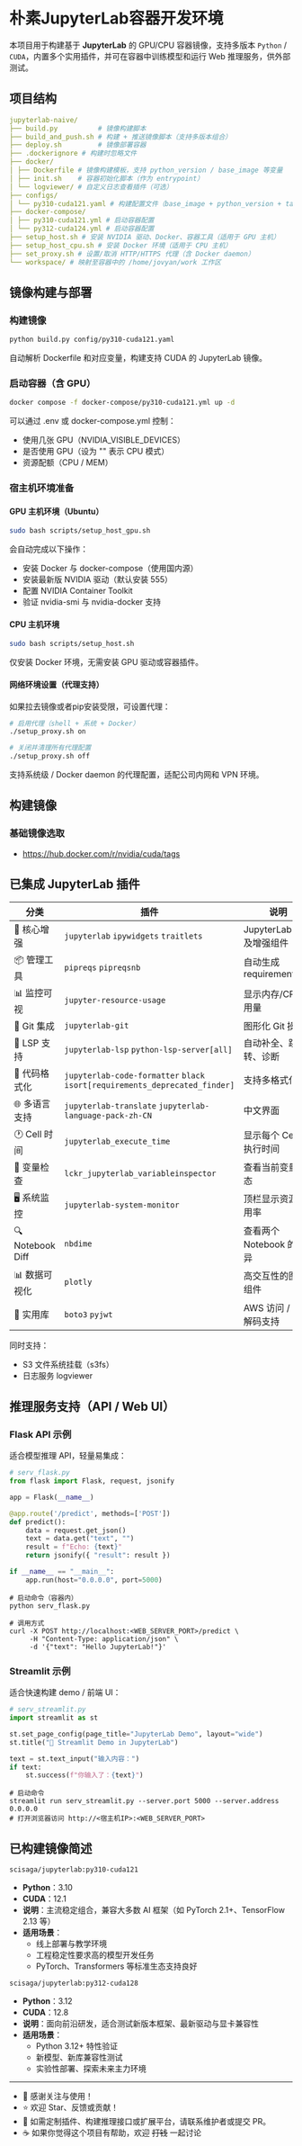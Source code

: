 # 朴素JupyterLab容器开发环境

本项目用于构建基于 **JupyterLab** 的 GPU/CPU 容器镜像，支持多版本 `Python` / `CUDA`，内置多个实用插件，并可在容器中训练模型和运行 Web 推理服务，供外部测试。


## 项目结构
```yaml
jupyterlab-naive/
├── build.py          # 镜像构建脚本
├── build_and_push.sh # 构建 + 推送镜像脚本（支持多版本组合）
├── deploy.sh         # 镜像部署容器
├── .dockerignore # 构建时忽略文件
├── docker/
│ ├── Dockerfile # 镜像构建模板，支持 python_version / base_image 等变量
│ ├── init.sh    # 容器初始化脚本（作为 entrypoint）
│ └── logviewer/ # 自定义日志查看插件（可选）
├── configs/
│ └── py310-cuda121.yaml # 构建配置文件（base_image + python_version + tag）
├── docker-compose/
│ ├── py310-cuda121.yml # 启动容器配置
│ └── py312-cuda124.yml # 启动容器配置
├── setup_host.sh # 安装 NVIDIA 驱动、Docker、容器工具（适用于 GPU 主机）
├── setup_host_cpu.sh # 安装 Docker 环境（适用于 CPU 主机）
├── set_proxy.sh # 设置/取消 HTTP/HTTPS 代理（含 Docker daemon）
└── workspace/ # 映射至容器中的 /home/jovyan/work 工作区
```

## 镜像构建与部署

### 构建镜像

```bash
python build.py config/py310-cuda121.yaml
```
自动解析 Dockerfile 和对应变量，构建支持 CUDA 的 JupyterLab 镜像。

### 启动容器（含 GPU）
```bash
docker compose -f docker-compose/py310-cuda121.yml up -d
```
可以通过 .env 或 docker-compose.yml 控制：
- 使用几张 GPU（NVIDIA_VISIBLE_DEVICES）
- 是否使用 GPU（设为 "" 表示 CPU 模式）
- 资源配额（CPU / MEM）

### 宿主机环境准备

#### GPU 主机环境（Ubuntu）
```bash
sudo bash scripts/setup_host_gpu.sh
```
会自动完成以下操作：
- 安装 Docker 与 docker-compose（使用国内源）
- 安装最新版 NVIDIA 驱动（默认安装 555）
- 配置 NVIDIA Container Toolkit
- 验证 nvidia-smi 与 nvidia-docker 支持

#### CPU 主机环境
```bash
sudo bash scripts/setup_host.sh
```
仅安装 Docker 环境，无需安装 GPU 驱动或容器插件。

#### 网络环境设置（代理支持）
如果拉去镜像或者pip安装受限，可设置代理：
```bash
# 启用代理（shell + 系统 + Docker）
./setup_proxy.sh on

# 关闭并清理所有代理配置
./setup_proxy.sh off
```
支持系统级 / Docker daemon 的代理配置，适配公司内网和 VPN 环境。

## 构建镜像
### 基础镜像选取
- https://hub.docker.com/r/nvidia/cuda/tags

## 已集成 JupyterLab 插件
| 分类               | 插件                                                                          | 说明                    |
| ---------------- | --------------------------------------------------------------------------- | --------------------- |
| 🧠 核心增强          | `jupyterlab` `ipywidgets` `traitlets`                                       | JupyterLab 主体及增强组件    |
| 📦 管理工具          | `pipreqs` `pipreqsnb`                                                       | 自动生成 requirements.txt |
| 📊 监控可视          | `jupyter-resource-usage`                                                    | 显示内存/CPU 用量           |
| 🧬 Git 集成        | `jupyterlab-git`                                                            | 图形化 Git 操作            |
| 🧠 LSP 支持        | `jupyterlab-lsp` `python-lsp-server[all]`                                   | 自动补全、跳转、诊断            |
| 🧹 代码格式化         | `jupyterlab-code-formatter` `black` `isort[requirements_deprecated_finder]` | 支持多格式化器               |
| 🌐 多语言支持         | `jupyterlab-translate` `jupyterlab-language-pack-zh-CN`                     | 中文界面                  |
| 🕐 Cell 时间       | `jupyterlab_execute_time`                                                   | 显示每个 Cell 的执行时间       |
| 🔬 变量检查          | `lckr_jupyterlab_variableinspector`                                         | 查看当前变量状态              |
| 🖥️ 系统监控         | `jupyterlab-system-monitor`                                                 | 顶栏显示资源使用率             |
| 🔍 Notebook Diff | `nbdime`                                                                    | 查看两个 Notebook 的差异     |
| 📊 数据可视化         | `plotly`                                                                    | 高交互性的图表组件             |
| 🪪 实用库           | `boto3` `pyjwt`                                                             | AWS 访问 / JWT 解码支持     |

同时支持：
- S3 文件系统挂载（s3fs）
- 日志服务 logviewer

## 推理服务支持（API / Web UI）

### Flask API 示例
适合模型推理 API，轻量易集成：
```python
# serv_flask.py
from flask import Flask, request, jsonify

app = Flask(__name__)

@app.route('/predict', methods=['POST'])
def predict():
    data = request.get_json()
    text = data.get("text", "")
    result = f"Echo: {text}"
    return jsonify({ "result": result })

if __name__ == "__main__":
    app.run(host="0.0.0.0", port=5000)
```
```shell
# 启动命令（容器内）
python serv_flask.py

# 调用方式
curl -X POST http://localhost:<WEB_SERVER_PORT>/predict \
     -H "Content-Type: application/json" \
     -d '{"text": "Hello JupyterLab!"}'
```
### Streamlit 示例
适合快速构建 demo / 前端 UI：
```python
# serv_streamlit.py
import streamlit as st

st.set_page_config(page_title="JupyterLab Demo", layout="wide")
st.title("🧪 Streamlit Demo in JupyterLab")

text = st.text_input("输入内容：")
if text:
    st.success(f"你输入了：{text}")
```
```shell
# 启动命令
streamlit run serv_streamlit.py --server.port 5000 --server.address 0.0.0.0
# 打开浏览器访问 http://<宿主机IP>:<WEB_SERVER_PORT>
```

## 已构建镜像简述

`scisaga/jupyterlab:py310-cuda121`
- **Python**：3.10  
- **CUDA**：12.1
- **说明**：主流稳定组合，兼容大多数 AI 框架（如 PyTorch 2.1+、TensorFlow 2.13 等）
- **适用场景**：
   - 线上部署与教学环境
   - 工程稳定性要求高的模型开发任务
   - PyTorch、Transformers 等标准生态支持良好

`scisaga/jupyterlab:py312-cuda128`
- **Python**：3.12
- **CUDA**：12.8
- **说明**：面向前沿研发，适合测试新版本框架、最新驱动与显卡兼容性
- **适用场景**：
   - Python 3.12+ 特性验证
   - 新模型、新库兼容性测试
   - 实验性部署、探索未来主力环境

---

- 🎉 感谢关注与使用！
- ⭐ 欢迎 Star、反馈或贡献！
- 🔧 如需定制插件、构建推理接口或扩展平台，请联系维护者或提交 PR。
- ☕ 如果你觉得这个项目有帮助，欢迎 ~~打钱~~ 一起讨论
